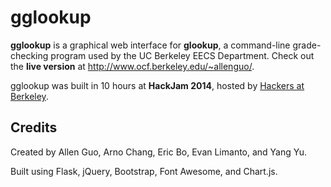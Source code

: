 gglookup
========

**gglookup** is a graphical web interface for **glookup**, a command-line grade-checking program used by the UC Berkeley EECS Department. Check out the **live version** at http://www.ocf.berkeley.edu/~allenguo/.

gglookup was built in 10 hours at **HackJam 2014**, hosted by [Hackers at Berkeley](hackersatberkeley.com).

Credits
-------

Created by Allen Guo, Arno Chang, Eric Bo, Evan Limanto, and Yang Yu.

Built using Flask, jQuery, Bootstrap, Font Awesome, and Chart.js.
